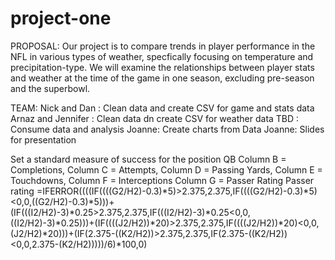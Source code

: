 # project-one
PROPOSAL: Our project is to compare trends in player performance in the NFL in various types of weather, specfically focusing on temperature and precipitation-type.  We will examine the relationships between player stats and weather at the time of the game in one season, excluding pre-season and the superbowl. 

TEAM:
Nick and Dan : Clean data and create CSV for game and stats data
Arnaz and Jennifer : Clean data dn create CSV for weather data
TBD : Consume data and analysis
Joanne: Create charts from Data
Joanne: Slides for presentation












Set a standard measure of success for the position QB
Column B = Completions, Column C = Attempts, Column D = Passing Yards, Column E = Touchdowns, Column F = Interceptions
Column G = Passer Rating
Passer rating =IFERROR((((IF((((G2/H2)-0.3)*5)>2.375,2.375,IF((((G2/H2)-0.3)*5)<0,0,((G2/H2)-0.3)*5)))+(IF(((I2/H2)-3)*0.25>2.375,2.375,IF(((I2/H2)-3)*0.25<0,0,((I2/H2)-3)*0.25)))+(IF((((J2/H2))*20)>2.375,2.375,IF((((J2/H2))*20)<0,0,(J2/H2)*20)))+(IF(2.375-((K2/H2))>2.375,2.375,IF(2.375-((K2/H2))<0,0,2.375-(K2/H2)))))/6)*100,0)
